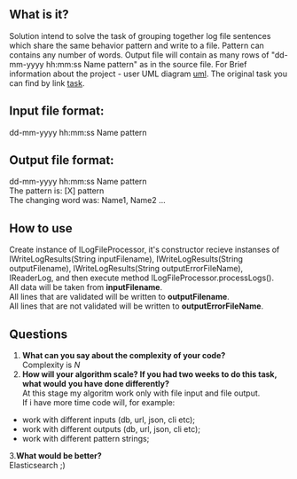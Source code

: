 What is it?
-----------
Solution intend to solve the task of grouping together log file sentences which share the same behavior pattern and write to a file. Pattern can contains any number of words. Output file will contain as many rows of "dd-mm-yyyy hh:mm:ss Name pattern" as in the source file.
For Brief information about the project - user UML diagram [uml](https://github.com/EreRoma/loomsystemsHomeTask/blob/master/LoomSystems_task_UML.pdf).
The original task you can find by link [task](https://github.com/EreRoma/loomsystemsHomeTask/blob/master/developer_task.pdf).

Input file format:
------------------
dd-mm-yyyy hh:mm:ss Name pattern

Output file format:
-------------------
dd-mm-yyyy hh:mm:ss Name pattern  
The pattern is: [X] pattern  
The changing word was: Name1, Name2 ...  

How to use
----------------
Create instance of ILogFileProcessor, it's constructor recieve instanses of IWriteLogResults(String inputFilename), IWriteLogResults(String outputFilename), IWriteLogResults(String outputErrorFileName), IReaderLog, and then execute method ILogFileProcessor.processLogs().  
All data will be taken from **inputFilename**.  
All lines that are validated will be written to **outputFilename**.  
All lines that are not validated will be written to **outputErrorFileName**.

Questions
------------
1. **What can you say about the complexity of your code?**  
Complexity is *N*
2. **How will your algorithm scale? If you had two weeks to do this task, what would**
**you have done differently?**  
At this stage my algoritm work only with file input and file output.  
If i have more time code will, for example:  
  - work with different inputs (db, url, json, cli etc); 
  - work with different outputs (db, url, json, cli etc);
  - work with different pattern strings;  

3.**What would be better?**  
   Elasticsearch ;)
